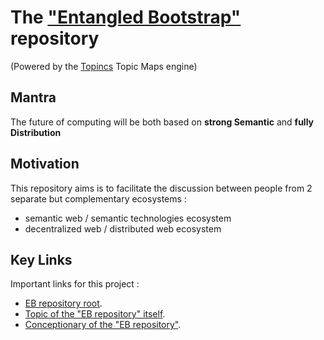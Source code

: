 The <a href="https://www.topincs.com/EntangledBootstrap/">"Entangled Bootstrap"</a> repository
==
(Powered by the <a href="https://www.topincs.com">Topincs</a> Topic Maps engine)


Mantra
-
The future of computing will be both based on __strong Semantic__ and __fully Distribution__

Motivation
-
This repository aims is to facilitate the discussion between people from 2 separate but complementary ecosystems :
* semantic web / semantic technologies ecosystem
* decentralized web / distributed web ecosystem 

Key Links
-
Important links for this project : 
* <a href="https://www.topincs.com/EntangledBootstrap">EB repository root</a>.  
* <a href="https://www.topincs.com/EntangledBootstrap/1414">Topic of the "EB repository" itself</a>.  
* <a href="https://docs.google.com/spreadsheets/d/19F5RKX3Jg7xKRgc6FDe4GP9RVMZ2IBdWvcVB1bqZKdI">Conceptionary of the "EB repository"</a>.  
